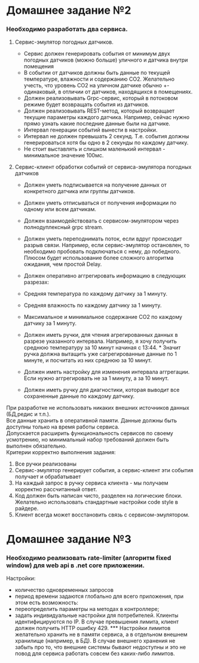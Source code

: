 # Домашнее задание №2

### Необходимо разработать два сервиса.
1. Сервис-эмулятор погодных датчиков.
	* Сервис должен генерировать события от минимум двух погодных датчиков (можно больше) уличного и датчика внутри помещения
	* В событии от датчиков должны быть данные по текущей температуре, влажности и содержанию CO2. Желательно учесть, что уровень CO2 на уличном датчике обычно +- одинаковый, в отличии от датчиков, находящихся в помещениях.
	* Должен реализовывать Grpc-сервис, который в потоковом режиме будет возвращать события из датчиков.
	* Должен реализовывать REST-метод, который возвращает текущие параметры каждого датчика. Например, сейчас нужно прямо узнать какие последние данные были на датчике.
	* Интервал генерации событий вынести в настройки.
	* Интервал не должен превышать 2 секунд. Т.е. события должны генерироваться хотя бы одно в 2 секунды по каждому датчику.
	* Не стоит выставлять и слишком маленький интервал - минимальное значение 100мс.
	
2. Сервис-клиент обработки событий от сервиса-эмулятора погодных датчиков
	* Должен уметь подписывается на получение данных от конкретного датчика или группы датчиков.
	* Должен уметь отписываться от получения информации по одному или всем датчикам.
	* Должен взаимодействовать с сервисом-эмулятором через полнодуплексный grpc stream.
	* Должен уметь переподнимать поток, если вдруг происходит разрыв связи. Например, если сервис-эмулятор остановлен, то необходимо пробовать подключаться с нему, до победного. Плюсом будет использование более сложного алгоритма ожидания, чем простой Delay.
	
	* Должен оперативно аггрегировать информацию в следующих разрезах:
	*  Средняя температура по каждому датчику за 1 минуту.
	*  Средняя влажность по каждому датчику за 1 минуту.
	*  Максимальное и минимальное содержание CO2 по каждому датчику за 1 минуту.
		
	* Должен иметь ручки, для чтения агрегированных данных в разрезе указанного интервала. Например, я хочу получить среднюю температуру за 10 минут начиная с 13:44. * Значит ручка должна вытащить уже сагрегированные данные по 1 минуте, и посчитать из них среднюю за 10 минут.
	* Должен иметь настройку для изменения интервала аггрегации. Если нужно аггрегировать не за 1 минуту, а за 10 минут.
	* Должен иметь ручку для диагностики, которая выводит все сохраненные данные по каждому датчику.
	
При разработке не использовать никаких внешних источников данных (БД,редис и т.п.).  
Все данные хранить в оперативной памяти. Данные должны быть доступны только на время работы сервиса.  
Допускается расширить функциональность сервисов по своему усмотрению, но минимальный набор требований должен быть выполнен обязательно.  
Критерии корректно выполнения задания:
1. Все ручки реализованы  
2. Сервис-эмулятор генерирует события, а сервис-клиент эти события получает и обрабатывает  
3. На каждый запрос в ручку сервиса клиента - мы получаем корректно рассчитанный ответ.
4. Код должен быть написан чисто, разделен на логические блоки. Желательно использовать стандартные настройки code style в райдере.	
5. Клиент всегда может восстановить связь с сервисом-эмулятором.
 
# Домашнее задание №3

### Необходимо реализовать rate-limiter (алгоритм fixed window) для web api в .net core приложении. 
Настройки:
* количество одновременных запросов
* период времени
задаются глобально для всего приложения, при этом есть возможность:
* переопределить параметры на методах в контроллере;
* задать индивидуальные настройки для потребителей.
Клиенты идентифицируются по IP.
В случае превышения лимита, клиент должен получить HTTP ошибку 429.
*** Настройки лимитов желательно хранить не в памяти сервиса, а в отдельном внешнем хранилище (например, в БД). В случае внешнего хранения не забыть про то, что внешние системы бывают недоступны и это не повод для сервиса работать совсем без каких-либо лимитов.
